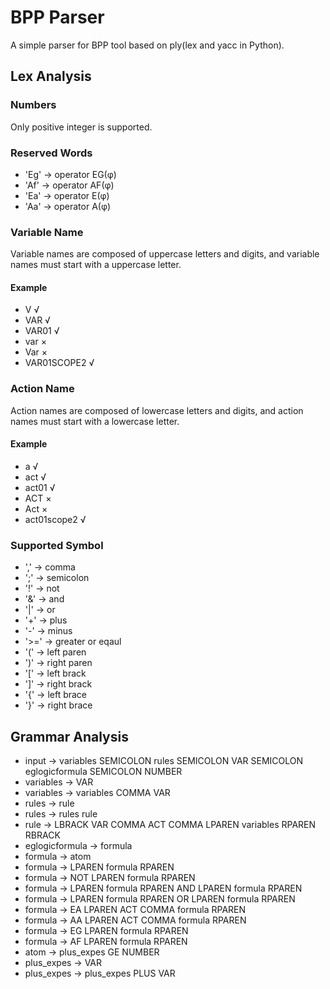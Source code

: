 # BPP Parser

A simple parser for BPP tool based on ply(lex and yacc in Python).

## Lex Analysis

### Numbers
Only positive integer is supported.

### Reserved Words

- 'Eg' -> operator EG(φ)
- 'Af' -> operator AF(φ)
- 'Ea' -> operator E<act>(φ)
- 'Aa' -> operator A<act>(φ)

### Variable Name

Variable names are composed of uppercase letters and digits, and variable names must start with a uppercase letter.

#### Example

- V √
- VAR √
- VAR01 √
- var ×
- Var ×
- VAR01SCOPE2 √

### Action Name

Action names are composed of lowercase letters and digits, and action names must start with a lowercase letter.

#### Example

- a √
- act √
- act01 √
- ACT ×
- Act ×
- act01scope2 √

### Supported Symbol

- ',' -> comma
- ';' -> semicolon
- '!' -> not
- '&' -> and
- '|' -> or
- '+' -> plus
- '-' -> minus
- '>=' -> greater or eqaul
- '(' -> left paren
- ')' -> right paren
- '[' -> left brack
- ']' -> right brack
- '{' -> left brace
- '}' -> right brace

## Grammar Analysis

- input -> variables SEMICOLON rules SEMICOLON VAR SEMICOLON eglogicformula SEMICOLON NUMBER
- variables -> VAR
- variables -> variables COMMA VAR
- rules -> rule
- rules -> rules rule
- rule -> LBRACK VAR COMMA ACT COMMA LPAREN variables RPAREN RBRACK
- eglogicformula -> formula
- formula -> atom
- formula -> LPAREN formula RPAREN
- formula -> NOT LPAREN formula RPAREN
- formula -> LPAREN formula RPAREN AND LPAREN formula RPAREN
- formula -> LPAREN formula RPAREN OR LPAREN formula RPAREN
- formula -> EA LPAREN ACT COMMA formula RPAREN
- formula -> AA LPAREN ACT COMMA formula RPAREN
- formula -> EG LPAREN formula RPAREN
- formula -> AF LPAREN formula RPAREN
- atom -> plus_expes GE NUMBER
- plus_expes -> VAR
- plus_expes -> plus_expes PLUS VAR